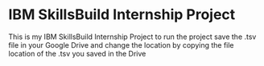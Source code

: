 # IBM SkillsBuild Internship Project

This is my IBM SkillsBuild Internship Project to run the project save the .tsv file in your Google Drive and change the location by copying the file location of the .tsv you saved in the Drive  
